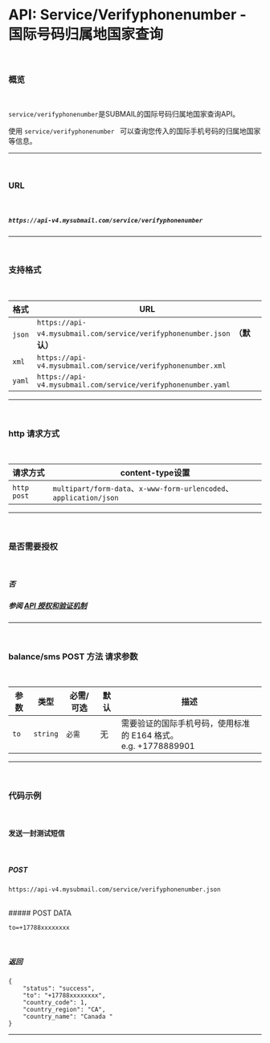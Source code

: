 # API: Service/Verifyphonenumber - 国际号码归属地国家查询

<br>

### **概览**

<br>

`service/verifyphonenumber`是SUBMAIL的国际号码归属地国家查询API。

使用 `service/verifyphonenumber ` 可以查询您传入的国际手机号码的归属地国家等信息。

---

<br>

### **URL**

<br>

##### `https://api-v4.mysubmail.com/service/verifyphonenumber`

---

<br>

### **支持格式**

<br>

| 格式   | URL                                                          |
| ------ | ------------------------------------------------------------ |
| `json` | `https://api-v4.mysubmail.com/service/verifyphonenumber.json `**（默认）** |
| `xml`  | `https://api-v4.mysubmail.com/service/verifyphonenumber.xml` |
| `yaml` | `https://api-v4.mysubmail.com/service/verifyphonenumber.yaml` |

------

<br>

### **http 请求方式**

<br>

| 请求方式    | content-type设置                                             |
| ----------- | ------------------------------------------------------------ |
| `http post` | `multipart/form-data`、`x-www-form-urlencoded`、`application/json` |

---

<br>

### **是否需要授权**

<br>

##### 否

##### 参阅 [API 授权和验证机制](https://www.mysubmail.com/documents/pdxzv1)

---
<br>

### **balance/sms POST 方法 请求参数**

<br>

| 参数 | 类型     | 必需/可选 | 默认 | 描述                                                         |
| ---- | -------- | --------- | ---- | ------------------------------------------------------------ |
| `to` | `string` | `必需`    | 无   | 需要验证的国际手机号码，使用标准的 E164 格式。<br>e.g. +1778889901 |

---

<br>

### **代码示例**

<br>


#### 发送一封测试短信

<br>

##### POST

```
https://api-v4.mysubmail.com/service/verifyphonenumber.json
```

<br>
##### POST DATA

```
to=+17788xxxxxxxx
```

<br>
                      

##### 返回


```
{
    "status": "success",
    "to": "+17788xxxxxxxx",
    "country_code": 1,
    "country_region": "CA",
    "country_name": "Canada "
}
```
---
